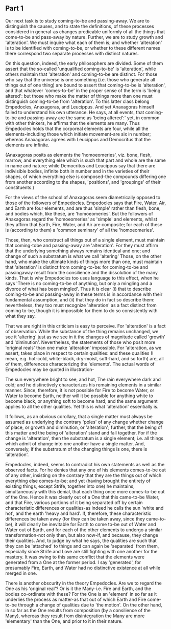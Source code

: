 ## Part 1

Our next task is to study coming-to-be and passing-away.
We are to distinguish the causes, and to state the definitions, of these processes considered in general-as changes predicable uniformly of all the things that come-to-be and pass-away by nature.
Further, we are to study growth and 'alteration'.
We must inquire what each of them is; and whether 'alteration' is to be identified with coming-to-be, or whether to these different names there correspond two separate processes with distinct natures.

On this question, indeed, the early philosophers are divided.
Some of them assert that the so-called 'unqualified coming-to-be' is 'alteration', while others maintain that 'alteration' and coming-to-be are distinct.
For those who say that the universe is one something (i.e.
those who generate all things out of one thing) are bound to assert that coming-to-be is 'alteration', and that whatever 'comes-to-be' in the proper sense of the term is 'being altered': but those who make the matter of things more than one must distinguish coming-to-be from 'alteration'.
To this latter class belong Empedocles, Anaxagoras, and Leucippus.
And yet Anaxagoras himself failed to understand his own utterance.
He says, at all events, that coming-to-be and passing-away are the same as 'being altered':' yet, in common with other thinkers, he affirms that the elements are many.
Thus Empedocles holds that the corporeal elements are four, while all the elements-including those which initiate movement-are six in number; whereas Anaxagoras agrees with Leucippus and Democritus that the elements are infinite.

(Anaxagoras posits as elements the 'homoeomeries', viz.
bone, flesh, marrow, and everything else which is such that part and whole are the same in name and nature; while Democritus and Leucippus say that there are indivisible bodies, infinite both in number and in the varieties of their shapes, of which everything else is composed-the compounds differing one from another according to the shapes, 'positions', and 'groupings' of their constituents.)

For the views of the school of Anaxagoras seem diametrically opposed to those of the followers of Empedocles.
Empedocles says that Fire, Water, Air, and Earth are four elements, and are thus 'simple' rather than flesh, bone, and bodies which, like these, are 'homoeomeries'.
But the followers of Anaxagoras regard the 'homoeomeries' as 'simple' and elements, whilst they affirm that Earth, Fire, Water, and Air are composite; for each of these is (according to them) a 'common seminary' of all the 'homoeomeries'.

Those, then, who construct all things out of a single element, must maintain that coming-tobe and passing-away are 'alteration'.
For they must affirm that the underlying something always remains identical and one; and change of such a substratum is what we call 'altering' Those, on the other hand, who make the ultimate kinds of things more than one, must maintain that 'alteration' is distinct from coming-to-be: for coming-to-be and passingaway result from the consilience and the dissolution of the many kinds.
That is why Empedocles too uses language to this effect, when he says 'There is no coming-to-be of anything, but only a mingling and a divorce of what has been mingled'.
Thus it is clear (i) that to describe coming-to-be and passing-away in these terms is in accordance with their fundamental assumption, and (ii) that they do in fact so describe them: nevertheless, they too must recognize 'alteration' as a fact distinct from coming to-be, though it is impossible for them to do so consistently with what they say.

That we are right in this criticism is easy to perceive.
For 'alteration' is a fact of observation.
While the substance of the thing remains unchanged, we see it 'altering' just as we see in it the changes of magnitude called 'growth' and 'diminution'.
Nevertheless, the statements of those who posit more 'original reals' than one make 'alteration' impossible.
For 'alteration, as we assert, takes place in respect to certain qualities: and these qualities (I mean, e.g.
hot-cold, white-black, dry-moist, soft-hard, and so forth) are, all of them, differences characterizing the 'elements'.
The actual words of Empedocles may be quoted in illustration-

The sun everywhere bright to see, and hot,  The rain everywhere dark and cold; and he distinctively characterizes his remaining elements in a similar manner.
Since, therefore, it is not possible for Fire to become Water, or Water to become Earth, neither will it be possible for anything white to become black, or anything soft to become hard; and the same argument applies to all the other qualities.
Yet this is what 'alteration' essentially is.

It follows, as an obvious corollary, that a single matter must always be assumed as underlying the contrary 'poles' of any change whether change of place, or growth and diminution, or 'alteration'; further, that the being of this matter and the being of 'alteration' stand and fall together.
For if the change is 'alteration', then the substratum is a single element; i.e.
all things which admit of change into one another have a single matter.
And, conversely, if the substratum of the changing things is one, there is 'alteration'.

Empedocles, indeed, seems to contradict his own statements as well as the observed facts.
For he denies that any one of his elements comes-to-be out of any other, insisting on the contrary that they are the things out of which everything else comes-to-be; and yet (having brought the entirety of existing things, except Strife, together into one) he maintains, simultaneously with this denial, that each thing once more comes-to-be out of the One.
Hence it was clearly out of a One that this came-to-be Water, and that Fire, various portions of it being separated off by certain characteristic differences or qualities-as indeed he calls the sun 'white and hot', and the earth 'heavy and hard'.
If, therefore, these characteristic differences be taken away (for they can be taken away, since they came-to-be), it will clearly be inevitable for Earth to come to-be out of Water and Water out of Earth, and for each of the other elements to undergo a similar transformation-not only then, but also now-if, and because, they change their qualities.
And, to judge by what he says, the qualities are such that they can be 'attached' to things and can again be 'separated' from them, especially since Strife and Love are still fighting with one another for the mastery.
It was owing to this same conflict that the elements were generated from a One at the former period.
I say 'generated', for presumably Fire, Earth, and Water had no distinctive existence at all while merged in one.

There is another obscurity in the theory Empedocles.
Are we to regard the One as his 'original real'?
Or is it the Many-i.e.
Fire and Earth, and the bodies co-ordinate with these?
For the One is an 'element' in so far as it underlies the process as matter-as that out of which Earth and Fire come-to-be through a change of qualities due to 'the motion'.
On the other hand, in so far as the One results from composition (by a consilience of the Many), whereas they result from disintegration the Many are more 'elementary' than the One, and prior to it in their nature.

